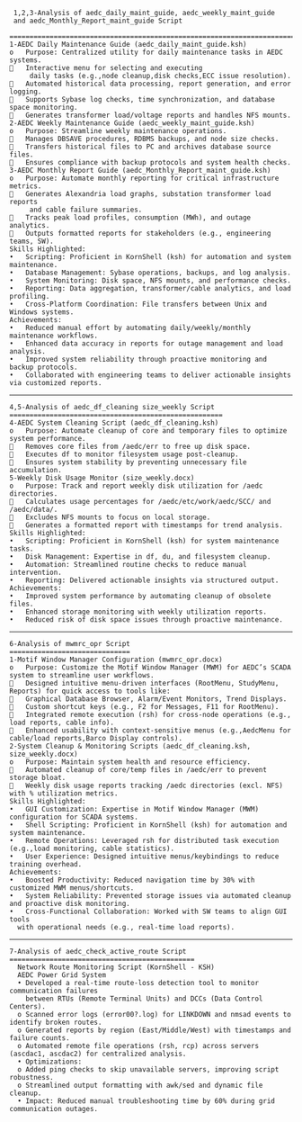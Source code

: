      1,2,3-Analysis of aedc_daily_maint_guide, aedc_weekly_maint_guide
     and aedc_Monthly_Report_maint_guide Script
     ================================================================================================
    1-AEDC Daily Maintenance Guide (aedc_daily_maint_guide.ksh)
    o	Purpose: Centralized utility for daily maintenance tasks in AEDC systems.
    	Interactive menu for selecting and executing 
         daily tasks (e.g.,node cleanup,disk checks,ECC issue resolution).
    	Automated historical data processing, report generation, and error logging.
    	Supports Sybase log checks, time synchronization, and database space monitoring.
    	Generates transformer load/voltage reports and handles NFS mounts.
    2-AEDC Weekly Maintenance Guide (aedc_weekly_maint_guide.ksh)
    o	Purpose: Streamline weekly maintenance operations.
    	Manages DBSAVE procedures, RDBMS backups, and node size checks.
    	Transfers historical files to PC and archives database source files.
    	Ensures compliance with backup protocols and system health checks.
    3-AEDC Monthly Report Guide (aedc_Monthly_Report_maint_guide.ksh)
    o	Purpose: Automate monthly reporting for critical infrastructure metrics.
    	Generates Alexandria load graphs, substation transformer load reports 
         and cable failure summaries.
    	Tracks peak load profiles, consumption (MWh), and outage analytics.
    	Outputs formatted reports for stakeholders (e.g., engineering teams, SW).
    Skills Highlighted:
    •	Scripting: Proficient in KornShell (ksh) for automation and system maintenance.
    •	Database Management: Sybase operations, backups, and log analysis.
    •	System Monitoring: Disk space, NFS mounts, and performance checks.
    •	Reporting: Data aggregation, transformer/cable analytics, and load profiling.
    •	Cross-Platform Coordination: File transfers between Unix and Windows systems.
    Achievements:
    •	Reduced manual effort by automating daily/weekly/monthly maintenance workflows.
    •	Enhanced data accuracy in reports for outage management and load analysis.
    •	Improved system reliability through proactive monitoring and backup protocols.
    •	Collaborated with engineering teams to deliver actionable insights via customized reports.
---------------------------------------------------------------------------------------------
    4,5-Analysis of aedc_df_cleaning size_weekly Script
    =====================================================
    4-AEDC System Cleaning Script (aedc_df_cleaning.ksh)
    o	Purpose: Automate cleanup of core and temporary files to optimize system performance.
    	Removes core files from /aedc/err to free up disk space.
    	Executes df to monitor filesystem usage post-cleanup.
    	Ensures system stability by preventing unnecessary file accumulation.
    5-Weekly Disk Usage Monitor (size_weekly.docx)
    o	Purpose: Track and report weekly disk utilization for /aedc directories.
    	Calculates usage percentages for /aedc/etc/work/aedc/SCC/ and /aedc/data/.
    	Excludes NFS mounts to focus on local storage.
    	Generates a formatted report with timestamps for trend analysis.
    Skills Highlighted:
    •	Scripting: Proficient in KornShell (ksh) for system maintenance tasks.
    •	Disk Management: Expertise in df, du, and filesystem cleanup.
    •	Automation: Streamlined routine checks to reduce manual intervention.
    •	Reporting: Delivered actionable insights via structured output.
    Achievements:
    •	Improved system performance by automating cleanup of obsolete files.
    •	Enhanced storage monitoring with weekly utilization reports.
    •	Reduced risk of disk space issues through proactive maintenance.
  ------------------------------------------------------------------------
    6-Analysis of mwmrc_opr Script
    ==============================
    1-Motif Window Manager Configuration (mwmrc_opr.docx)
    o	Purpose: Customize the Motif Window Manager (MWM) for AEDC’s SCADA system to streamline user workflows.
    	Designed intuitive menu-driven interfaces (RootMenu, StudyMenu, Reports) for quick access to tools like:
    	Graphical Database Browser, Alarm/Event Monitors, Trend Displays.
    	Custom shortcut keys (e.g., F2 for Messages, F11 for RootMenu).
    	Integrated remote execution (rsh) for cross-node operations (e.g., load reports, cable info).
    	Enhanced usability with context-sensitive menus (e.g.,AedcMenu for cable/load reports,Barco Display controls).
    2-System Cleanup & Monitoring Scripts (aedc_df_cleaning.ksh, size_weekly.docx)
    o	Purpose: Maintain system health and resource efficiency.
    	Automated cleanup of core/temp files in /aedc/err to prevent storage bloat.
    	Weekly disk usage reports tracking /aedc directories (excl. NFS) with % utilization metrics.
    Skills Highlighted:
    •	GUI Customization: Expertise in Motif Window Manager (MWM) configuration for SCADA systems.
    •	Shell Scripting: Proficient in KornShell (ksh) for automation and system maintenance.
    •	Remote Operations: Leveraged rsh for distributed task execution (e.g.,load monitoring, cable statistics).
    •	User Experience: Designed intuitive menus/keybindings to reduce training overhead.
    Achievements:
    •	Boosted Productivity: Reduced navigation time by 30% with customized MWM menus/shortcuts.
    •	System Reliability: Prevented storage issues via automated cleanup and proactive disk monitoring.
    •	Cross-Functional Collaboration: Worked with SW teams to align GUI tools 
      with operational needs (e.g., real-time load reports).
  ----------------------------------------------------------------
    7-Analysis of aedc_check_active_route Script
    ==============================================
      Network Route Monitoring Script (KornShell - KSH)
      AEDC Power Grid System
      •	Developed a real-time route-loss detection tool to monitor communication failures 
        between RTUs (Remote Terminal Units) and DCCs (Data Control Centers).
      o	Scanned error logs (error00?.log) for LINKDOWN and nmsad events to identify broken routes.
      o	Generated reports by region (East/Middle/West) with timestamps and failure counts.
      o	Automated remote file operations (rsh, rcp) across servers (ascdac1, ascdac2) for centralized analysis.
      •	Optimizations:
      o	Added ping checks to skip unavailable servers, improving script robustness.
      o	Streamlined output formatting with awk/sed and dynamic file cleanup.
      •	Impact: Reduced manual troubleshooting time by 60% during grid communication outages.
